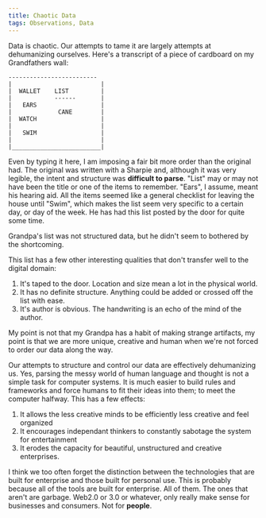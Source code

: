 ```yaml
---
title: Chaotic Data
tags: Observations, Data
---
```


Data is chaotic. Our attempts to tame it are largely attempts at dehumanizing
ourselves. Here's a transcript of a piece of cardboard on my Grandfathers wall:

```
-------------------------
|                         |
|  WALLET    LIST         |
|            ------       |
|   EARS                  |
|             CANE        |
|  WATCH                  |
|                         |
|   SWIM                  |
|                         |
|_________________________|
```

Even by typing it here, I am imposing a fair bit more order than the original
had. The original was written with a Sharpie and, although it was very legible,
the intent and structure was **difficult to parse**. "List" may or may not have
been the title or one of the items to remember. "Ears", I assume, meant his
hearing aid. All the items seemed like a general checklist for leaving the house
until "Swim", which makes the list seem very specific to a certain day, or day
of the week. He has had this list posted by the door for quite some time.

Grandpa's list was not structured data, but he didn't seem to
bothered by the shortcoming.

This list has a few other interesting qualities that don't transfer well to the
digital domain:

1.   It's taped to the door. Location and size mean a lot in the physical world.
1.   It has no definite structure. Anything could be added or crossed off the list with ease.
1.   It's author is obvious. The handwriting is an echo of the mind of the author.

My point is not that my Grandpa has a habit of making strange artifacts, my
point is that we are more unique, creative and human when we're not forced to
order our data along the way.

Our attempts to structure and control our data are effectively dehumanizing us. Yes,
parsing the messy world of human language and thought is not a simple task for
computer systems. It is much easier to build rules and frameworks and force
humans to fit their ideas into them; to meet the computer halfway. This has a
few effects:

1.   It allows the less creative minds to be efficiently less creative and feel organized
1.   It encourages independant thinkers to constantly sabotage the system for entertainment
1.   It erodes the capacity for beautiful, unstructured and creative enterprises.

I think we too often forget the distinction between the technologies that are
built for enterprise and those built for personal use. This is probably because
all of the tools are built for enterprise. All of them. The ones that aren't are
garbage. Web2.0 or 3.0 or whatever, only really make sense for businesses and
consumers. Not for **people**.

